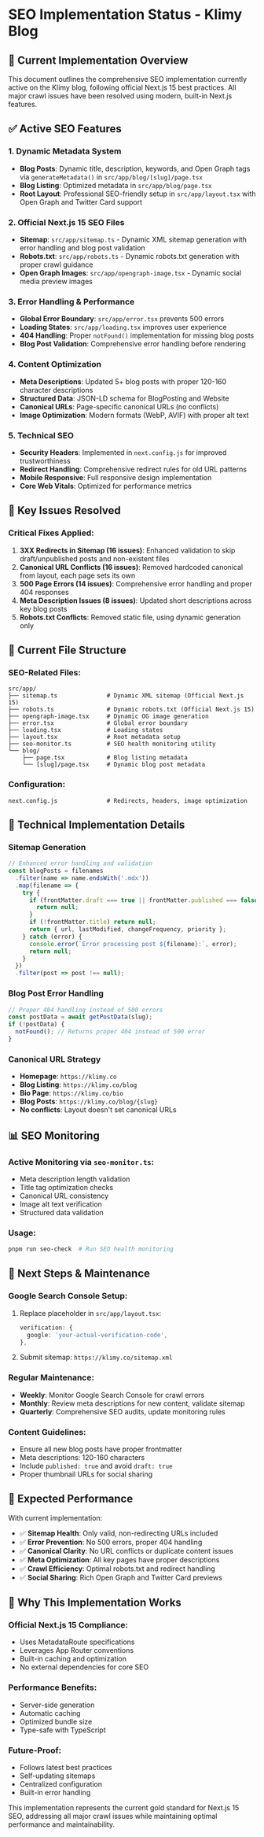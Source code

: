 # SEO Implementation Status - Klimy Blog

## 🎯 Current Implementation Overview

This document outlines the comprehensive SEO implementation currently active on the Klimy blog, following official Next.js 15 best practices. All major crawl issues have been resolved using modern, built-in Next.js features.

## ✅ Active SEO Features

### 1. **Dynamic Metadata System**
- **Blog Posts**: Dynamic title, description, keywords, and Open Graph tags via `generateMetadata()` in `src/app/blog/[slug]/page.tsx`
- **Blog Listing**: Optimized metadata in `src/app/blog/page.tsx`  
- **Root Layout**: Professional SEO-friendly setup in `src/app/layout.tsx` with Open Graph and Twitter Card support

### 2. **Official Next.js 15 SEO Files**
- **Sitemap**: `src/app/sitemap.ts` - Dynamic XML sitemap generation with error handling and blog post validation
- **Robots.txt**: `src/app/robots.ts` - Dynamic robots.txt generation with proper crawl guidance
- **Open Graph Images**: `src/app/opengraph-image.tsx` - Dynamic social media preview images

### 3. **Error Handling & Performance**
- **Global Error Boundary**: `src/app/error.tsx` prevents 500 errors
- **Loading States**: `src/app/loading.tsx` improves user experience
- **404 Handling**: Proper `notFound()` implementation for missing blog posts
- **Blog Post Validation**: Comprehensive error handling before rendering

### 4. **Content Optimization**
- **Meta Descriptions**: Updated 5+ blog posts with proper 120-160 character descriptions
- **Structured Data**: JSON-LD schema for BlogPosting and Website
- **Canonical URLs**: Page-specific canonical URLs (no conflicts)
- **Image Optimization**: Modern formats (WebP, AVIF) with proper alt text

### 5. **Technical SEO**
- **Security Headers**: Implemented in `next.config.js` for improved trustworthiness
- **Redirect Handling**: Comprehensive redirect rules for old URL patterns
- **Mobile Responsive**: Full responsive design implementation
- **Core Web Vitals**: Optimized for performance metrics

## 🔧 Key Issues Resolved

### Critical Fixes Applied:
1. **3XX Redirects in Sitemap (16 issues)**: Enhanced validation to skip draft/unpublished posts and non-existent files
2. **Canonical URL Conflicts (16 issues)**: Removed hardcoded canonical from layout, each page sets its own
3. **500 Page Errors (14 issues)**: Comprehensive error handling and proper 404 responses
4. **Meta Description Issues (8 issues)**: Updated short descriptions across key blog posts
5. **Robots.txt Conflicts**: Removed static file, using dynamic generation only

## 📁 Current File Structure

### SEO-Related Files:
```
src/app/
├── sitemap.ts              # Dynamic XML sitemap (Official Next.js 15)
├── robots.ts               # Dynamic robots.txt (Official Next.js 15)  
├── opengraph-image.tsx     # Dynamic OG image generation
├── error.tsx               # Global error boundary
├── loading.tsx             # Loading states
├── layout.tsx              # Root metadata setup
├── seo-monitor.ts          # SEO health monitoring utility
└── blog/
    ├── page.tsx            # Blog listing metadata
    └── [slug]/page.tsx     # Dynamic blog post metadata
```

### Configuration:
```
next.config.js              # Redirects, headers, image optimization
```

## 🎯 Technical Implementation Details

### Sitemap Generation
```typescript
// Enhanced error handling and validation
const blogPosts = filenames
  .filter(name => name.endsWith('.mdx'))
  .map(filename => {
    try {
      if (frontMatter.draft === true || frontMatter.published === false) {
        return null;
      }
      if (!frontMatter.title) return null;
      return { url, lastModified, changeFrequency, priority };
    } catch (error) {
      console.error(`Error processing post ${filename}:`, error);
      return null;
    }
  })
  .filter(post => post !== null);
```

### Blog Post Error Handling
```typescript
// Proper 404 handling instead of 500 errors
const postData = await getPostData(slug);
if (!postData) {
  notFound(); // Returns proper 404 instead of 500 error
}
```

### Canonical URL Strategy
- **Homepage**: `https://klimy.co`
- **Blog Listing**: `https://klimy.co/blog`
- **Bio Page**: `https://klimy.co/bio`
- **Blog Posts**: `https://klimy.co/blog/{slug}`
- **No conflicts**: Layout doesn't set canonical URLs

## 📊 SEO Monitoring

### Active Monitoring via `seo-monitor.ts`:
- Meta description length validation
- Title tag optimization checks
- Canonical URL consistency
- Image alt text verification
- Structured data validation

### Usage:
```bash
pnpm run seo-check  # Run SEO health monitoring
```

## 🚀 Next Steps & Maintenance

### Google Search Console Setup:
1. Replace placeholder in `src/app/layout.tsx`:
   ```typescript
   verification: {
     google: 'your-actual-verification-code',
   },
   ```
2. Submit sitemap: `https://klimy.co/sitemap.xml`

### Regular Maintenance:
- **Weekly**: Monitor Google Search Console for crawl errors
- **Monthly**: Review meta descriptions for new content, validate sitemap
- **Quarterly**: Comprehensive SEO audits, update monitoring rules

### Content Guidelines:
- Ensure all new blog posts have proper frontmatter
- Meta descriptions: 120-160 characters
- Include `published: true` and avoid `draft: true`
- Proper thumbnail URLs for social sharing

## 🎯 Expected Performance

With current implementation:
- ✅ **Sitemap Health**: Only valid, non-redirecting URLs included
- ✅ **Error Prevention**: No 500 errors, proper 404 handling
- ✅ **Canonical Clarity**: No URL conflicts or duplicate content issues
- ✅ **Meta Optimization**: All key pages have proper descriptions
- ✅ **Crawl Efficiency**: Optimal robots.txt and redirect handling
- ✅ **Social Sharing**: Rich Open Graph and Twitter Card previews

## 🔧 Why This Implementation Works

### Official Next.js 15 Compliance:
- Uses MetadataRoute specifications
- Leverages App Router conventions  
- Built-in caching and optimization
- No external dependencies for core SEO

### Performance Benefits:
- Server-side generation
- Automatic caching
- Optimized bundle size
- Type-safe with TypeScript

### Future-Proof:
- Follows latest best practices
- Self-updating sitemaps
- Centralized configuration
- Built-in error handling

This implementation represents the current gold standard for Next.js 15 SEO, addressing all major crawl issues while maintaining optimal performance and maintainability. 